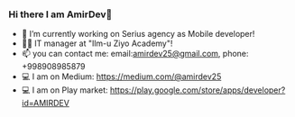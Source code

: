 ### Hi there I am AmirDev👋


- 🔭 I’m currently working on Serius agency as Mobile developer!
- 👨‍💼 IT manager at "Ilm-u Ziyo Academy"!
- 📫 you can contact me: email:amirdev25@gmail.com, phone: +998908985879
- 💻 I am on Medium: https://medium.com/@amirdev25
- 💻 I am on Play market: https://play.google.com/store/apps/developer?id=AMIRDEV





